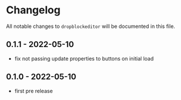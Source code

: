 # Changelog

All notable changes to `dropblockeditor` will be documented in this file.

## 0.1.1 - 2022-05-10

- fix not passing update properties to buttons on initial load

## 0.1.0 - 2022-05-10

- first pre release
